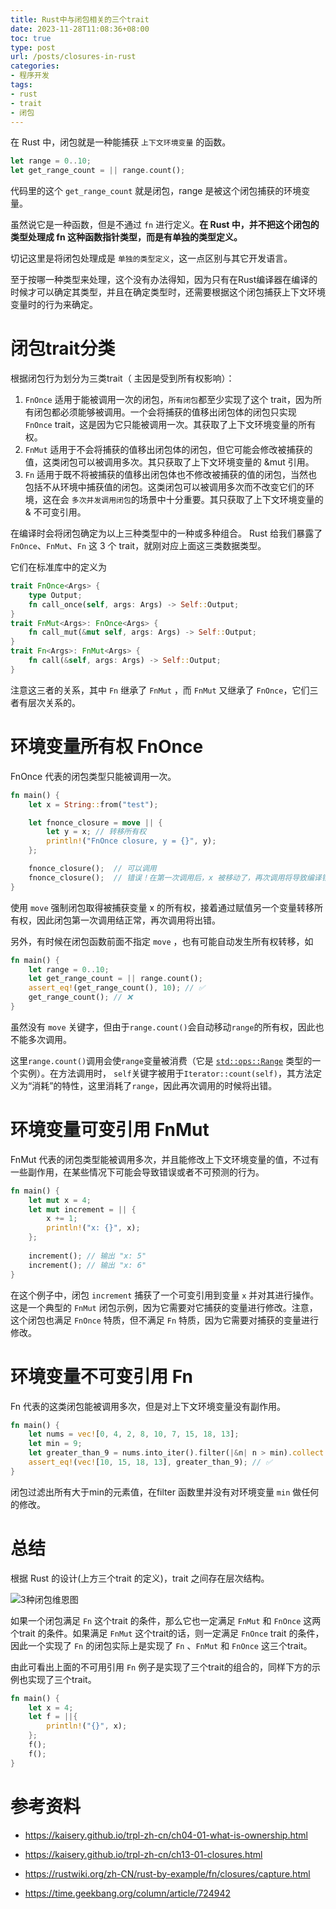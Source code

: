 ```yaml
---
title: Rust中与闭包相关的三个trait
date: 2023-11-28T11:08:36+08:00
toc: true
type: post
url: /posts/closures-in-rust
categories:
- 程序开发
tags:
- rust
- trait
- 闭包
---
```


在 Rust 中，闭包就是一种能捕获 `上下文环境变量` 的函数。

```rust
let range = 0..10;
let get_range_count = || range.count();  
```

代码里的这个 `get_range_count` 就是闭包，range 是被这个闭包捕获的环境变量。

虽然说它是一种函数，但是不通过 `fn` 进行定义。**在 Rust 中，并不把这个闭包的类型处理成 fn 这种函数指针类型，而是有单独的类型定义。**

切记这里是将闭包处理成是 `单独的类型定义`，这一点区别与其它开发语言。

至于按哪一种类型来处理，这个没有办法得知，因为只有在Rust编译器在编译的时候才可以确定其类型，并且在确定类型时，还需要根据这个闭包捕获上下文环境变量时的行为来确定。

# 闭包trait分类

根据闭包行为划分为三类trait（ 主因是受到所有权影响）：

1. `FnOnce` 适用于能被调用一次的闭包，`所有闭包`都至少实现了这个 trait，因为所有闭包都必须能够被调用。一个会将捕获的值移出闭包体的闭包只实现 `FnOnce` trait，这是因为它只能被调用一次。其获取了上下文环境变量的所有权。
2. `FnMut` 适用于不会将捕获的值移出闭包体的闭包，但它可能会修改被捕获的值，这类闭包可以被调用多次。其只获取了上下文环境变量的 &mut 引用。
3. `Fn` 适用于既不将被捕获的值移出闭包体也不修改被捕获的值的闭包，当然也包括不从环境中捕获值的闭包。这类闭包可以被调用多次而不改变它们的环境，这在会 `多次并发调用闭包`的场景中十分重要。其只获取了上下文环境变量的 & 不可变引用。

在编译时会将闭包确定为以上三种类型中的一种或多种组合。 Rust 给我们暴露了 `FnOnce`、`FnMut`、`Fn` 这 3 个 trait，就刚对应上面这三类数据类型。

它们在标准库中的定义为

```rust
trait FnOnce<Args> {
    type Output;
    fn call_once(self, args: Args) -> Self::Output;
}
trait FnMut<Args>: FnOnce<Args> {
    fn call_mut(&mut self, args: Args) -> Self::Output;
}
trait Fn<Args>: FnMut<Args> {
    fn call(&self, args: Args) -> Self::Output;
}
```

注意这三者的关系，其中 `Fn`  继承了 `FnMut` ，而 `FnMut`  又继承了 `FnOnce`，它们三者有层次关系的。

# 环境变量所有权 FnOnce

FnOnce 代表的闭包类型只能被调用一次。

```rust
fn main() {
    let x = String::from("test");

    let fnonce_closure = move || {
        let y = x; // 转移所有权
        println!("FnOnce closure, y = {}", y);
    };

    fnonce_closure();  // 可以调用
    fnonce_closure();  // 错误！在第一次调用后，x 被移动了，再次调用将导致编译错误
}
```

使用 `move` 强制闭包取得被捕获变量 x 的所有权，接着通过赋值另一个变量转移所有权，因此闭包第一次调用结正常，再次调用将出错。

另外，有时候在闭包函数前面不指定 `move` ，也有可能自动发生所有权转移，如

```rust
fn main() {
    let range = 0..10;
    let get_range_count = || range.count();
    assert_eq!(get_range_count(), 10); // ✅
    get_range_count(); // ❌
}
```

虽然没有 `move` 关键字，但由于`range.count()`会自动移动`range`的所有权，因此也不能多次调用。

这里`range.count()`调用会使`range`变量被消费（它是 [`std::ops::Range`](https://doc.rust-lang.org/std/ops/struct.Range.html) 类型的一个实例）。在方法调用时， `self`关键字被用于`Iterator::count(self)`，其方法定义为“消耗”的特性，这里消耗了`range`，因此再次调用的时候将出错。



# 环境变量可变引用 FnMut

FnMut 代表的闭包类型能被调用多次，并且能修改上下文环境变量的值，不过有一些副作用，在某些情况下可能会导致错误或者不可预测的行为。

```rust
fn main() {
    let mut x = 4;
    let mut increment = || {
        x += 1;
        println!("x: {}", x);
    };
    
    increment(); // 输出 "x: 5"
    increment(); // 输出 "x: 6"
}
```

在这个例子中，闭包 `increment` 捕获了一个可变引用到变量 `x` 并对其进行操作。这是一个典型的 `FnMut` 闭包示例，因为它需要对它捕获的变量进行修改。注意，这个闭包也满足 `FnOnce` 特质，但不满足 `Fn` 特质，因为它需要对捕获的变量进行修改。

# 环境变量不可变引用  Fn

Fn 代表的这类闭包能被调用多次，但是对上下文环境变量没有副作用。

```rust
fn main() {
    let nums = vec![0, 4, 2, 8, 10, 7, 15, 18, 13];
    let min = 9;
    let greater_than_9 = nums.into_iter().filter(|&n| n > min).collect::<Vec<_>>();
    assert_eq!(vec![10, 15, 18, 13], greater_than_9); // ✅
}
```

闭包过滤出所有大于min的元素值，在filter 函数里并没有对环境变量 `min` 做任何的修改。

# 总结

根据 Rust 的设计(上方三个trait 的定义)，trait 之间存在层次结构。

![3种闭包维恩图](https://blogstatic.haohtml.com//uploads/2023/09/image-20231128124333557.png)

如果一个闭包满足 `Fn` 这个trait 的条件，那么它也一定满足 `FnMut` 和 `FnOnce` 这两个trait 的条件。如果满足 `FnMut` 这个trait的话，则一定满足 `FnOnce` trait 的条件，因此一个实现了 `Fn` 的闭包实际上是实现了 `Fn` 、`FnMut` 和 `FnOnce` 这三个trait。

由此可看出上面的不可用引用  `Fn` 例子是实现了三个trait的组合的，同样下方的示例也实现了三个trait。

```rust
fn main() {
    let x = 4;
    let f = ||{
        println!("{}", x); 
    };
    f();
    f();
}
```



# 参考资料

- https://kaisery.github.io/trpl-zh-cn/ch04-01-what-is-ownership.html

- https://kaisery.github.io/trpl-zh-cn/ch13-01-closures.html

- https://rustwiki.org/zh-CN/rust-by-example/fn/closures/capture.html

- https://time.geekbang.org/column/article/724942

  
